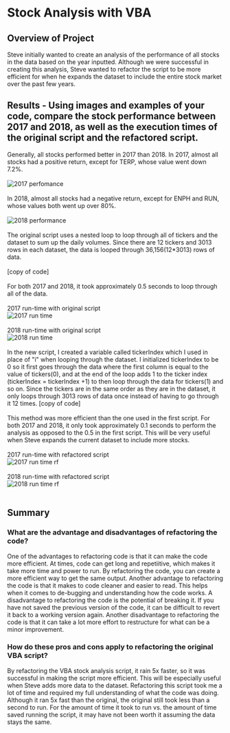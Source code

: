 # Stock Analysis with VBA
## Overview of Project
Steve initially wanted to create an analysis of the performance of all stocks in the data based on the year inputted. Although we were successful in creating this analysis, Steve wanted to refactor the script to be more efficient for when he expands the dataset to include the entire stock market over the past few years.
## Results - Using images and examples of your code, compare the stock performance between 2017 and 2018, as well as the execution times of the original script and the refactored script.
Generally, all stocks performed better in 2017 than 2018. In 2017, almost all stocks had a positive return, except for TERP, whose value went down 7.2%. <br/><br/>
![2017 perfomance](https://github.com/cailynjmiller/stock-analysis/blob/main/Resources/2017%20Results.png) <br/><br/>
In 2018, almost all stocks had a negative return, except for ENPH and RUN, whose values both went up over 80%. <br/><br/>
![2018 performance](https://github.com/cailynjmiller/stock-analysis/blob/main/Resources/2018%20Results.png) <br/><br/>
The original script uses a nested loop to loop through all of tickers and the dataset to sum up the daily volumes. Since there are 12 tickers and 3013 rows in each dataset, the data is looped through 36,156(12*3013) rows of data.<br/><br/>
    [copy of code] <br/><br/>
For both 2017 and 2018, it took approximately 0.5 seconds to loop through all of the data. <br/><br/>
2017 run-time with original script <br/>
![2017 run time](https://github.com/cailynjmiller/stock-analysis/blob/main/Resources/2017_Not_Refactored.png)<br/><br/>
2018 run-time with original script <br/>
![2018 run time](https://github.com/cailynjmiller/stock-analysis/blob/main/Resources/2018_Not_Refactored.png)<br/><br/>
In the new script, I created a variable called tickerIndex which I used in place of "i" when looping through the dataset. I initialized tickerIndex to be 0 so it first goes through the data where the first column is equal to the value of tickers(0), and at the end of the loop adds 1 to the ticker index (tickerIndex = tickerIndex +1) to then loop through the data for tickers(1) and so on. Since the tickers are in the same order as they are in the dataset, it only loops through 3013 rows of data once instead of having to go through it 12 times.
    [copy of code] <br/><br/>
This method was more efficient than the one used in the first script. For both 2017 and 2018, it only took approximately 0.1 seconds to perform the analysis as opposed to the 0.5 in the first script. This will be very useful when Steve expands the current dataset to include more stocks.<br/><br/>
2017 run-time with refactored script <br/>
![2017 run time rf](https://github.com/cailynjmiller/stock-analysis/blob/main/Resources/2017_Recfactored.png)<br/><br/>
2018 run-time with refactored script <br/>
![2018 run time rf](https://github.com/cailynjmiller/stock-analysis/blob/main/Resources/2018_Refactored.png)<br/><br/>
## Summary
### What are the advantage and disadvantages of refactoring the code?
One of the advantages to refactoring code is that it can make the code more efficient. At times, code can get long and repetiitive, which makes it take more time and power to run. By refactoring the code, you can create a more efficient way to get the same output.
Another advantage to refactoring the code is that it makes to code cleaner and easier to read. This helps when it comes to de-bugging and understanding how the code works.
A disadvantage to refactoring the code is the potential of breaking it. If you have not saved the previous version of the code, it can be difficult to revert it back to a working version again.
Another disadvantage to refactoring the code is that it can take a lot more effort to restructure for what can be a minor improvement.
### How do these pros and cons apply to refactoring the original VBA script?
By refactoring the VBA stock analysis script, it rain 5x faster, so it was successful in making the script more efficient. This will be especially useful when Steve adds more data to the dataset.
Refactoring this script took me a lot of time and required my full understanding of what the code was doing. Although it ran 5x fast than the original, the original still took less than a second to run. For the amount of time it took to run vs. the amount of time saved running the script, it may have not been worth it assuming the data stays the same.
